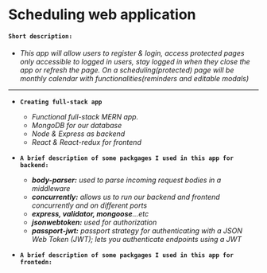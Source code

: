 # Scheduling web application
#### `Short description:`
*  *This app will allow users to register & login, access protected pages only accessible to logged in users, stay logged in when they close the app or refresh the page. On a scheduling(protected) page will be monthly calendar with functionalities(reminders and editable modals)*
----

* **`Creating full-stack app`**    
    - *Functional full-stack MERN app.*
    - *MongoDB for our database*
    - *Node & Express as backend*
    - *React & React-redux for frontend*
* **`A brief description of some packgages I used in this app for backend:`**

    - ***body-parser:** used to parse incoming request bodies in a middleware* 
    - ***concurrently:** allows us to run our backend and frontend concurrently and on different ports*
    - ***express, validator, mongoose**...etc* 
    - ***jsonwebtoken:** used for authorization*
    - ***passport-jwt:** passport strategy for authenticating with a JSON Web Token (JWT); lets you authenticate endpoints using a JWT*

* **`A brief description of some packgages I used in this app for frontedn:`**    
    
